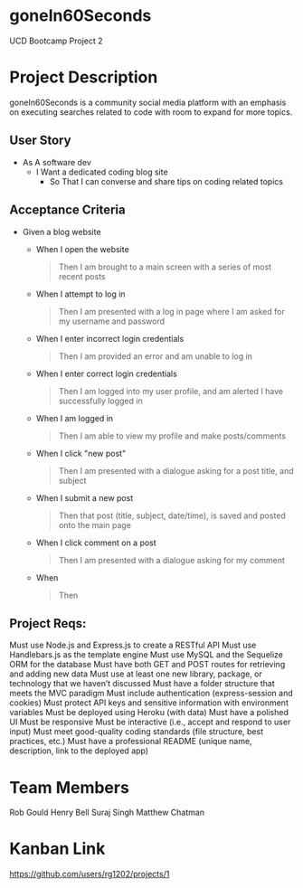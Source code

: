 
# goneIn60Seconds
UCD Bootcamp Project 2

# Project Description
goneIn60Seconds is a community social media platform with an emphasis on executing searches related to code with room to expand for more topics. 

## User Story
* As A software dev
    * I Want a dedicated coding blog site  
        * So That I can converse and share tips on coding related topics

## Acceptance Criteria
* Given a blog website

    * When I open the website
        > Then I am brought to a main screen with a series of most recent posts
    * When I attempt to log in
        > Then I am presented with a log in page where I am asked for my username and password
    * When I enter incorrect login credentials
        > Then I am provided an error and am unable to log in
    * When I enter correct login credentials
        > Then I am logged into my user profile, and am alerted I have successfully logged in
    * When I am logged in
        > Then I am able to view my profile and make posts/comments
    * When I click "new post"
        > Then I am presented with a dialogue asking for a post title, and subject
    * When I submit a new post
        > Then that post (title, subject, date/time), is saved and posted onto the main page
    * When I click comment on a post
        > Then I am presented with a dialogue asking for my comment
    * When 
        > Then


## Project Reqs:
Must use Node.js and Express.js to create a RESTful API
Must use Handlebars.js as the template engine
Must use MySQL and the Sequelize ORM for the database
Must have both GET and POST routes for retrieving and adding new data
Must use at least one new library, package, or technology that we haven’t discussed
Must have a folder structure that meets the MVC paradigm
Must include authentication (express-session and cookies)
Must protect API keys and sensitive information with environment variables
Must be deployed using Heroku (with data)
Must have a polished UI
Must be responsive
Must be interactive (i.e., accept and respond to user input)
Must meet good-quality coding standards (file structure, best practices, etc.)
Must have a professional README (unique name, description, link to the deployed app)

# Team Members
Rob Gould 
Henry Bell 
Suraj Singh
Matthew Chatman

# Kanban Link
https://github.com/users/rg1202/projects/1


